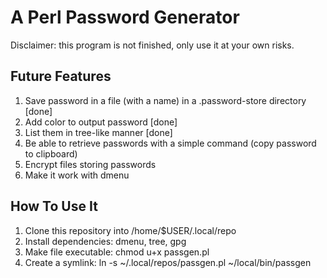 # A Perl Password Generator

Disclaimer: this program is not finished, only use it at your own risks.

## Future Features

1. Save password in a file (with a name) in a .password-store
   directory [done]
2. Add color to output password [done]
3. List them in tree-like manner [done]
4. Be able to retrieve passwords with a simple command
(copy password to clipboard)
6. Encrypt files storing passwords
7. Make it work with dmenu

## How To Use It

1. Clone this repository into /home/$USER/.local/repo
2. Install dependencies: dmenu, tree, gpg
3. Make file executable: chmod u+x passgen.pl
4. Create a symlink: ln -s ~/.local/repos/passgen.pl ~/local/bin/passgen
